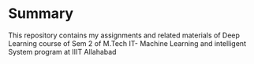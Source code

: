 # Summary
This repository contains my assignments and related materials of Deep Learning  course of Sem 2 of M.Tech IT- Machine Learning and intelligent System program at IIIT Allahabad
